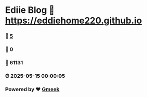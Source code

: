 # Ediie Blog :link: https://eddiehome220.github.io 
### :page_facing_up: [5](https://eddiehome220.github.io/tag.html) 
### :speech_balloon: 0 
### :hibiscus: 61131 
### :alarm_clock: 2025-05-15 00:00:05 
### Powered by :heart: [Gmeek](https://github.com/Meekdai/Gmeek)
